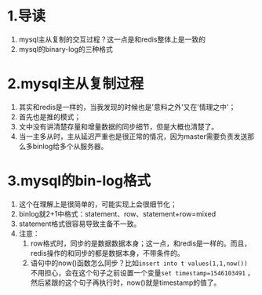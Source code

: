 # 1.导读
1.  mysql主从复制的交互过程？这一点是和redis整体上是一致的
2.  mysql的binary-log的三种格式

# 2.mysql主从复制过程
1.  其实和redis是一样的，当我发现的时候也是'意料之外'又在'情理之中'；
2.  首先也是推的模式；
3.  文中没有讲清楚存量和增量数据的同步细节，但是大概也清楚了。
4.  当一主多从时，主从延迟严重也是很正常的情况，因为master需要负责发送那么多binlog给多个从服务器。

# 3.mysql的bin-log格式
1.  这个在理解上是很简单的，可能实现上会很细节化；
2.  binlog就2+1中格式：statement、row、statement+row=mixed
3.  statement格式很容易导致主备不一致。
4.  注意：
    1.  row格式时，同步的是数据数据本身；这一点，和redis是一样的。而且，redis操作的和同步的都是数据本身，不带条件的。
    2.  语句中的now()函数怎么同步？比如`insert into t values(1,1,now())`
        不用担心，会在这个句子之前设置一个变量`set timestamp=1546103491`
        ，然后紧跟的这个句子再执行时，now()就是timestamp的值了。
